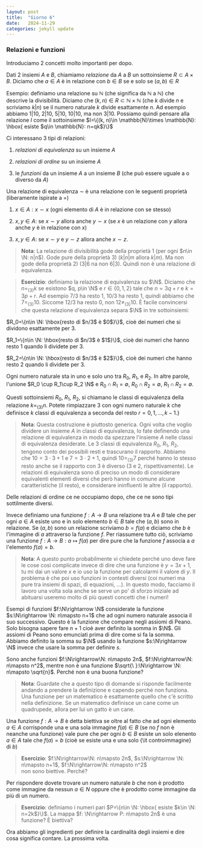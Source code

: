 ```yaml
---
layout: post
title:  "Giorno 6"
date:   2024-11-29 
categories: jekyll update
---
```

### Relazioni e funzioni


Introduciamo 2 concetti molto importanti per dopo.

Dati 2 insiemi $A$ e $B$,
chiamiamo *relazione* da $A$ a $B$ un sottoinsieme $R\subset A\times B$.
Diciamo che $a\in A$ è in relazione con $b\in B$ se e solo se $(a, b)\in R$

Esempio: definiamo una relazione su $\mathbb{N}$ (che significa da $\mathbb{N}$ a $\mathbb{N}$)
che descrive la divisibilità. 
Diciamo che $(k, n)\in R\subset \mathbb{N}\times \mathbb{N}$ (che $k$ divide $n$ e scriviamo $k|n$) se il numero naturale $k$ divide esattamente $n$.
Ad esempio abbiamo $1|10$, $2|10$, $5|10$, $10|10$, ma non $3|10$.
Possiamo quindi pensare alla relazione $I$ come il sottoinsieme $I=\{(k, n)\in \mathbb{N}\times \mathbb{N}: \hbox{ esiste $q\in \mathbb{N}: n=qk$}\}$

Ci interessano 3 tipi di relazioni:

1) *relazioni di equivalenza* su un insieme $A$

2) *relazioni di ordine* su un insieme $A$

3) le *funzioni* da un insieme $A$ a un insieme $B$ (che può essere uguale a o diverso da $A$)

Una relazione di equivalenza $\sim$ è una relazione con le seguenti proprietà (liberamente ispirate a $=$)

1) $x\in A: x\sim x$  (ogni elemento di $A$ è in relazione con se stesso)

2) $x, y\in A:$ se $x\sim y$ allora anche $y\sim x$ (se $x$ è un relazione con $y$ allora anche $y$ è in relazione con $x$)

3) $x, y\in A:$ se  $x\sim y$ e  $y\sim z$ allora anche $x\sim z$.

> **Nota**: La relazione di divisibilità gode della proprietà 1 (per ogni $n\in \N: n|n$).
Gode pure della proprietà 3)  ($k|n|m$ allora $k|m$).
Ma non gode della proprietà 2) ($3|6$ na non $6|3$).
Quindi non è una relazione di equivalenza.

> **Esercizio**: definiamo la relazione di equivalenza su $\N$. Diciamo che $n=_{(3)}k$ 
se esistono $q, p\in \N$ e $r\in \{0, 1, 2\}$ tale che  $n= 3q+r$ e $k= 3p+r$. 
Ad esempio $7/3$ ha resto 1, $10/3$ ha resto 1, quindi abbiamo che $7=_{(3)} 10$.
Siccome $12/3$ ha resto 0, non $12\not=_{(3)} 10$.
È facile convincersi che questa relazione d'equivalenza separa $\N$ in tre sottoinsiemi:

$R_0=\{n\in \N: \hbox{resto di $n/3$ è $0$}\}$, cioè dei numeri che si dividono esattamente per $3$.

$R_1=\{n\in \N: \hbox{resto di $n/3$ è $1$}\}$, cioè dei numeri che hanno resto 1 quando li dividete per $3$.

$R_2=\{n\in \N: \hbox{resto di $n/3$ è $2$}\}$, cioè dei numeri che hanno resto 2 quando li dividete per $3$.

Ogni numero naturale sta in uno e solo uno tra $R_0$, $R_1$, e $R_2$.
In altre parole, l'unione $R_0 \cup R_1\cup R_2 \N$ e
$R_0\cap R_1=\emptyset$,
$R_0\cap R_2=\emptyset$,
$R_1\cap R_2=\emptyset$.


Questi sottoinsiemi $R_0$, $R_1$, $R_2$, si chiamano le classi di equivalenza della relazione $k=_{(3)}n$.
Potete rimpiazzare $3$ con ogni numero naturale $k$ che definisce $k$ classi di equivalenza a seconda del resto
$r=0,1, ..., k-1$.}

> **Nota**: Questa costruzione è piuttosto generica. Ogni volta che voglio dividere un insieme $A$ in classi di equivalenza,
lo fate definendo una relazione di equivalenza in modo da spezzare l'insieme $A$ nelle classi di equivalenza desiderate.
Le 3 classi di equivalenza $R_0$, $R_1$, $R_2$, tengono conto dei possibili resti e trascurano il rapporto.
Abbiamo che $10= 3\cdot 3+1$ e $7=3\cdot2+1$, quindi $10=_{(3)}7$ perché hanno lo stesso resto anche se il rapporto con 3 è diverso
(3 e 2, rispettivamente). 
Le relazioni di equivalenza sono di preciso un modo di considerare equivalenti elementi diversi che però hanno 
in comune alcune caratteristiche (il resto), e considerare ininfluenti le altre (il rapporto).


Delle relazioni di ordine ce ne occupiamo dopo, che ce ne sono tipi sottilmente diversi.

Invece definiamo una funzione $f:A\rightarrow B$ una relazione tra $A$ e $B$ tale che 
per ogni $a\in A$ esiste uno e in solo elemento $b\in B$ tale che $(a, b)$ sono in relazione.
Se $(a, b)$ sono un relazione scriviamo $b=f(a)$ e diciamo che $b$ è l'immagine di $a$ attraverso la funzione $f$.
Per riassumere tutto ciò, scriviamo una funzione $f: A\rightarrow B: a \mapsto f(a)$
per dire pure che la funzione $f$ associa a $a$ l'elemento $f(a)=b$.

 
> **Nota**: A questo punto probabilmente vi chiedete perché uno deve fare le cose così complicate invece di dire che
una funzione è $y=3x+1$, tu mi dai un valore $x$ e io uso la funzione per calcolarmi il valore di $y$.
Il problema è che poi uso funzioni in contesti diversi (coi numeri ma pure tra insiemi di spazi, di equazioni, ...).
In questo modo, facciamo il lavoro una volta sola anche se serve un po' di sforzo iniziale ad abituarsi useremo molto di più questi concetti che i numeri!

Esempi di funzioni $f:\N\rightarrow \N$ considerate la funzione $s:\N\rightarrow \N: n\mapsto n+1$ 
che ad ogni numero naturale associa il suo successivo. Questo è la funzione che compare negli assiomi di Peano.
Solo bisogna sapere fare $n+1$ cioè aver definito la somma in $\N$. Gli assiomi di Peano sono emunciati prima di dire come si fa la somma.
Abbiamo definito la somma su $\N$ usando la funzione $s:\N\rightarrow \N$ invece che usare la somma per definire $s$.

Sono anche funzioni $f:\N\rightarrow\N: n\mapsto 2n$, $f:\N\rightarrow\N: n\mapsto n^2$, mentre non è una funzione
$\sqrt{\ }:\N\rightarrow \N: n\mapsto \sqrt{n}$. Perché non è una buona funzione?

> **Nota**: Guardate che a questo tipo di domande si risponde facilmente andando a prendere la definizione e capendo perché non funziona.
Una funzione per un matematico è esattamente quello che c'è scritto nella definizione. Se un matematico definisce un cane come un quadrupede, allora per lui un gatto è un cane.

Una funzione $f:A\rightarrow B$ è detta biettiva se oltre al fatto che ad ogni elemento $a\in A$ corrisponde una e una sola immagine $f(a)\in B$
(se no $f$ non è neanche una funzione) vale pure che per ogni $b\in B$ esiste un solo elenento $a\in A$ tale che $f(a)=b$ (cioè se esiste una e una solo {\it controimmagine} di $b$)


> **Esercizio**: $f:\N\rightarrow\N: n\mapsto 2n$, $s:\N\rightarrow \N: n\mapsto n+1$, $f:\N\rightarrow\N: n\mapsto n^2$   
non sono biettive. Perché?

Per rispondere dovete trovare un numero naturale $b$ che non è prodotto come immagine da nessun $a\in N$
oppure che è prodotto come immagine da più di un numero. 


> **Esercizio**: definiamo i numeri pari $P=\{n\in \N: \hbox{ esiste $k\in \N: n=2k$}\}$.
La mappa $f: \N\rightarrow P: n\mapsto 2n$ è una funzione? È biettiva?


Ora abbiamo gli ingredienti per definire la cardinalità degli insiemi e dire cosa significa contare.
La prossima volta.









